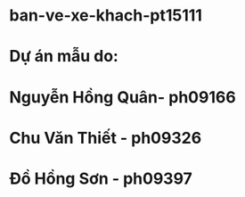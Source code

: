 # ban-ve-xe-khach-pt15111
# Dự án mẫu do:
# Nguyễn Hồng Quân- ph09166
# Chu Văn Thiết - ph09326
# Đồ Hồng Sơn - ph09397